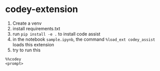 # codey-extension

1. Create a venv
2. install requirements.txt
3. run `pip install -e .` to install code assist
4. in the notebook `sample.ipynb`, the command `%load_ext codey_assist` loads this extension
5. try to run this
```
%%codey
<prompt>
```
